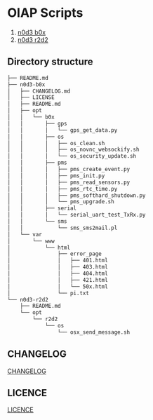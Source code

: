 
# OIAP Scripts

1. [n0d3 b0x](n0d3-b0x/README.md)
2. [n0d3 r2d2](n0d3-r2d2/README.md)

## Directory structure

```sh
├── README.md
├── n0d3-b0x
│   ├── CHANGELOG.md
│   ├── LICENSE
│   ├── README.md
│   ├── opt
│   │   └── b0x
│   │       ├── gps
│   │       │   └── gps_get_data.py
│   │       ├── os
│   │       │   ├── os_clean.sh
│   │       │   ├── os_novnc_websockify.sh
│   │       │   └── os_security_update.sh
│   │       ├── pms
│   │       │   ├── pms_create_event.py
│   │       │   ├── pms_init.py
│   │       │   ├── pms_read_sensors.py
│   │       │   ├── pms_rtc_time.py
│   │       │   ├── pms_softhard_shutdown.py
│   │       │   └── pms_upgrade.sh
│   │       ├── serial
│   │       │   └── serial_uart_test_TxRx.py
│   │       └── sms
│   │           └── sms_sms2mail.pl
│   └── var
│       └── www
│           └── html
│               ├── error_page
│               │   ├── 401.html
│               │   ├── 403.html
│               │   ├── 404.html
│               │   ├── 421.html
│               │   └── 50x.html
│               └── pi.txt
└── n0d3-r2d2
    ├── README.md
    └── opt
        └── r2d2
            └── os
                └── osx_send_message.sh
```

## CHANGELOG

[CHANGELOG](CHANGELOG.md)

## LICENCE

[LICENCE](LICENCE.md)